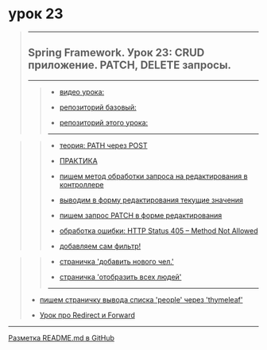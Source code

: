 # урок 23

> ---
> 
> ## Spring Framework. Урок 23: CRUD приложение. PATCH, DELETE запросы.
> ---
> 
> > * [видео урока:](https://youtu.be/JaVGIYxE23c)
> > 
> > * [репозиторий базовый:](https://github.com/NeilAlishev/SpringCourse/tree/master/Lesson23_Starter.CRUD_App3)
> >
> > * [репозиторий этого урока:](https://github.com/NeilAlishev/SpringCourse/tree/master/Lesson23.CRUD_App3)
> > ---

> > * [теория: PATH через POST](https://www.youtube.com/watch?v=JaVGIYxE23c&t=3m20s)
> > 
> > * [ПРАКТИКА](https://www.youtube.com/watch?v=JaVGIYxE23c&t=7m39s)
> > 
> > * [пишем метод обработки запроса на редактирования в контроллере](https://www.youtube.com/watch?v=JaVGIYxE23c&t=8m18s)
> > 
> > * [выводим в форму редактирования текущие значения](https://www.youtube.com/watch?v=JaVGIYxE23c&t=8m40s)
> > 
> > * [пишем запрос PATCH в форме редактирования](https://www.youtube.com/watch?v=JaVGIYxE23c&t=10m43s)
> > 
> > * [обработка ошибки: HTTP Status 405 – Method Not Allowed](https://www.youtube.com/watch?v=JaVGIYxE23c&t=17m36s)
> > 
> > * [добавляем сам фильтр!](https://www.youtube.com/watch?v=JaVGIYxE23c&t=m18s30)
> > 


> > * [страничка 'добавить нового чел.'](http://localhost:8080/people/new)
> >         
> > * [страничка 'отобразить всех людей'](http://localhost:8080/people)
> >    
> > ---
>  
>  * [пишем страничку вывода списка 'people' через 'thymeleaf'](https://www.youtube.com/watch?v=D58pIymCew4&t=31m11s)
>  
>  * [Урок про Redirect и Forward](https://youtu.be/lesNd-lqUiM)

   
---
[Разметка README.md в GitHub](https://coddism.com/zametki/razmetka_readmemd_v_github)
